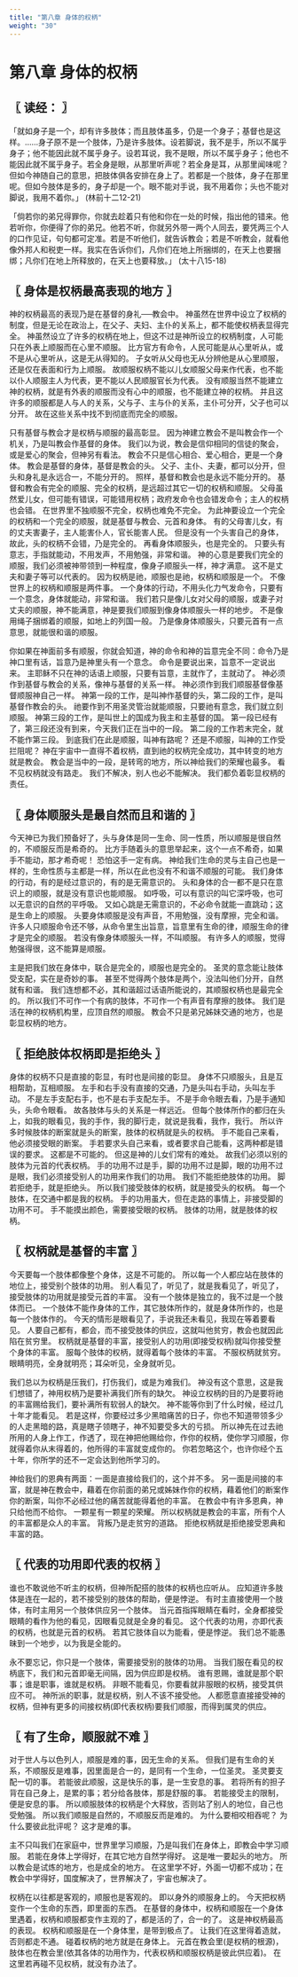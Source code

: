 ```yaml
---
title: "第八章 身体的权柄"
weight: "30"
---
```


# 第八章 身体的权柄


## 〖 读经： 〗

「就如身子是一个，却有许多肢体；而且肢体虽多，仍是一个身子；基督也是这样。……身子原不是一个肢体，乃是许多肢体。设若脚说，我不是手，所以不属乎身子；他不能因此就不属乎身子。设若耳说，我不是眼，所以不属乎身子；他也不能因此就不属乎身子。若全身是眼，从那里听声呢？若全身是耳，从那里闻味呢？但如今神随自己的意思，把肢体俱各安排在身上了。若都是一个肢体，身子在那里呢。但如今肢体是多的，身子却是一个。眼不能对手说，我不用着你；头也不能对脚说，我用不着你。」
(林前十二12-21)

「倘若你的弟兄得罪你，你就去趁着只有他和你在一处的时候，指出他的错来。他若听你，你便得了你的弟兄。他若不听，你就另外带一两个人同去，要凭两三个人的口作见证，句句都可定准。若是不听他们，就告诉教会；若是不听教会，就看他像外邦人和税吏一样。我实在告诉你们，凡你们在地上所捆绑的，在天上也要捆绑；凡你们在地上所释放的，在天上也要释放。」
(太十八15-18)

## 〖 身体是权柄最高表现的地方 〗

神的权柄最高的表现乃是在基督的身礼──教会中。
神虽然在世界中设立了权柄的制度，但是无论在政治上，在父子、夫妇、主仆的关系上，都不能使权柄表显得完全。
神虽然设立了许多的权柄在地上，但这不过是神所设立的权柄制度，人可能只在外表上顺服而在心里不顺服。
比方官方有命令，人民可能是从心里听从，或不是从心里听从，这是无从得知的。
子女听从父母也无从分辨他是从心里顺服，还是仅在表面和行为上顺服。
故顺服权柄不能以儿女顺服父母来作代表，也不能以仆人顺服主人为代表，更不能以人民顺服官长为代表。
没有顺服当然不能建立神的权柄，就是有外表的顺服而没有心中的顺服，也不能建立神的权柄。
并且这许多的顺服都是人与人的关系，父与子、主与仆的关系，主仆可分开，父子也可以分开。
故在这些关系中找不到彻底而完全的顺服。

只有基督与教会才是权柄与顺服的最高彰显。
因为神建立教会不是叫教会作一个机关，乃是叫教会作基督的身体。
我们以为说，教会是信仰相同的信徒的聚会，或是爱心的聚会，但神另有看法。
教会不只是信心相合、爱心相合，更是一个身体。
教会是基督的身体，基督是教会的头。
父子、主仆、夫妻，都可以分开，但头和身礼是永远合一，不能分开的。
照样，基督和教会也是永远不能分开的。
基督和教会有完全的顺服、完全的权柄，是远超过其它一切的权柄和顺服。
父母虽然爱儿女，但可能有错误，可能错用权柄；政府发命令也会错发命令；主人的权柄也会错。
在世界里不独顺服不完全，权柄也难免不完全。
为此神要设立一个完全的权柄和一个完全的顺服，就是基督与教会、元首和身体。
有的父母害儿女，有的丈夫害妻子，主人能害仆人，官长能害人民。
但是没有一个头害自己的身体，故此，头的权柄不会错，乃是完全的。
再看身体顺服头，也是完全的。
只要头有意志，手指就能动，不用发声，不用勉强，非常和谐。
神的心意是要我们完全的顺服，我们必须被神带领到一种程度，像身子顺服头一样，神才满意。
这不是丈夫和妻子等可以代表的。
因为权柄是祂，顺服也是祂，权柄和顺服是一个。
不像世界上的权柄和顺服是两件事。
一个身体的行动，不用头化力气发命令，只要有一个意念，身体就能动，非常和谐。
我们若只是像儿女对父母的顺服，或妻子对丈夫的顺服，神不能满意，神是要我们顺服到像身体顺服头一样的地步。
不是像用绳子捆绑着的顺服，如地上的列国一般。
乃是像身体顺服头，只要元首有一点意思，就能很和谐的顺服。

你如果在神面前多有顺服，你就会知道，神的命令和神的旨意完全不同：命令乃是神口里有话，旨意乃是神里头有一个意念。
命令是要说出来，旨意不一定说出来。
主耶稣不只在神的话语上顺服，只要有旨意，主就作了，主就动了。
神必须作到基督与教会的关系，像神与基督的关系一样。
神必须作到我们顺服基督像基督顺服神自己一样。
神第一段的工作，是叫神作基督的头，第二段的工作，是叫基督作教会的头。
祂要作到不用圣灵管治就能顺服，只要祂有意念，我们就立刻顺服。
神第三段的工作，是叫世上的国成为我主和主基督的国。
第一段已经有了，第三段还没有到来，今天我们正在当中的一段。
第二段的工作若末完全，就不能作第三段。
到底我们在此是顺服，叫神有路呢？
还是不顺服，叫神的工作受拦阻呢？
神在宇宙中一直得不着权柄，直到祂的权柄完全成功，其中转变的地方就是教会。
教会是当中的一段，是转弯的地方，所以神给我们的荣耀也最多。
看不见权柄就没有路走。
我们不解决，别人也必不能解决。
我们都负着彰显权柄的责任。

## 〖 身体顺服头是最自然而且和谐的 〗

今天神已为我们预备好了，头与身体是同一生命、同一性质，所以顺服是很自然的，不顺服反而是希奇的。
比方手随着头的意思举起来，这个一点不希奇，如果手不能动，那才希奇呢！
恐怕这手一定有病。
神给我们生命的灵与主自己也是一样的，生命性质与主都是一样，所以在此也没有不和谐不顺服的可能。
我们身体的行动，有的是经过意识的，有的是无需意识的。
头和身体的合一都不是只在意识上的顺服，就是没有意识也能顺服。
如呼吸，可以有意识的叫它深呼吸，也可以无意识的自然的平呼吸。
又如心跳是无需意识的，不必命令就能一直跳动；这是生命上的顺服。
头要身体顺服是没有声音，不用勉强，没有摩擦，完全和谐。
许多人只顺服命令还不够，从命令里生出旨意，旨意里有生命的律，顺服生命的律才是完全的顺服。
若没有像身体顺服头一样，不叫顺服。
有许多人的顺服，觉得勉强得很，这不能算是顺服。

主是把我们放在身体中，联合是完全的，顺服也是完全的。
圣灵的意念能让肢体受支配，实在是奇妙的事。
甚至不觉得两个肢体是两个，没法叫他们分开，自然就有和谐。
我们连想都不必，其和谐超过话语所能说的，其顺服权柄也是最完全的。
所以我们不可作一个有病的肢体，不可作一个有声音有摩擦的肢体。
我们是活在神的权柄机构里，应顶自然的顺服。
教会不只是弟兄姊妹交通的地方，也是彰显权柄的地方。

## 〖 拒绝肢体权柄即是拒绝头 〗

身体的权柄不只是直接的彰显，有时也是间接的彰显。
身体不只顺服头，且是互相帮助，互相顺服。
左手和右手没有直接的交通，乃是头叫右手动，头叫左手动。
不是左手支配右手，也不是右手支配左手。
不是手命令眼去看，乃是手通知头，头命令眼看。
故各肢体与头的关系是一样远近。
但每个肢体所作的都归在头上，如我的眼看见，我的手作，我的脚行走，就说是我看，我作，我行。
所以许多时候肢体的断案就是头的断案，肢体的权柄就是头的权柄。
手不能自己来看，他必须接受眼的断案。
手若要求头自己来看，或者要求自己能看，这两种都是错误的要求。
这都是不可能的。
但这是神的儿女们常有的难处。
故我们必须以别的肢体为元首的代表权柄。
手的功用不过是手，脚的功用不过是脚，眼的功用不过是眼，我们必须接受别人的功用来作我们的功用。
我们不能拒绝肢体的功用。
脚若拒绝手，就是拒绝头。
所以我们接受肢体的权柄，就是接受头的权柄。
每一个肢体，在交通中都是我的权柄。
手的功用虽大，但在走路的事情上，非接受脚的功用不可。
手不能摸出颜色，需要接受眼的权柄。
肢体的功用，就是肢体的权柄。

## 〖 权柄就是基督的丰富 〗

今天要每一个肢体都像整个身体，这是不可能的。
所以每一个人都应站在肢体的地位上，接受别个肢体的功用。
别人看见了，听见了，就是我看见了，听见了，接受肢体的功用就是接受元首的丰富。
没有一个肢体是独立的，我不过是一个肢体而已。
一个肢体不能作身体的工作，其它肢体所作的，就是身体所作的，也是每一个肢体作的。
今天的情形是眼看见了，手说我还未看见，我现在等着要看见。
人要自己都有，都会，而不接受肢体的供应，这就叫他贫穷，教会也就因此陷在贫穷里。
权柄就是基督的丰富，接受别人的功用(即接受权柄)就叫你接受整个身体的丰富。
服每个肢体的权柄，就得着每个肢体的丰富。
不服权柄就贫穷。
眼睛明亮，全身就明亮；耳朵听见，全身就听见。

我们总以为权柄是压我们，打伤我们，或是为难我们。
神没有这个意思，这是我们想错了，神用权柄乃是要补满我们所有的缺欠。
神设立权柄的目的乃是要将祂的丰富赐给我们，要补满所有软弱人的缺欠。
神不能等你到了什么时候，经过几十年才能看见。
若是这样，你要经过多少黑暗痛苦的日子，你也不知道带领多少的人走黑暗的路，真是瞎子领瞎子，神不知要受多大的亏损。
所以神先在过去祂所用的人身上作工，作透了，现在神把他赐给你，作你的权柄，使你学习顺服，你就得着你从末得着的，他所得的丰富就变成你的。
你若忽略这个，也许你经个五十年，你所学的还不一定会达到他所学习的。

神给我们的恩典有两面：一面是直接给我们的，这个并不多。
另一面是间接的丰富，就是神在教会中，藉着在你前面的弟兄或姊妹作你的权柄，藉着他们的断案作你的断案，叫你不必经过他的痛苦就能得着他的丰富。
在教会中有许多恩典，神只给他而不给你。
一颗星有一颗星的荣耀。
所以权柄就是教会的丰富，所有个人的丰富都是众人的丰富。
背叛乃是走贫穷的道路。
拒绝权柄就是拒绝接受恩典和丰富的路。

## 〖 代表的功用即代表的权柄 〗

谁也不敢说他不听主的权柄，但神所配搭的肢体的权柄也应听从。
应知道许多肢体是连在一起的，若不接受别的肢体的帮助，便是悖逆。
有时主直接使用一个肢体，有时主用另一个肢体供应另一个肢体。
当元首指挥眼睛在看时，全身都接受眼睛的看作为他的看见，因眼看见就是全身的看见。
这个代表的功用，亦即代表的权柄，也就是元首的权柄。
若其它肢体自以为能看，便是悖逆。
我们总不能愚昧到一个地步，以为我是全能的。

永不要忘记，你只是一个肢体，需要接受别的肢体的功用。
当我们服在看见的权柄底下，我们和元首即毫无间隔，因为供应即是权柄。
谁有恩赐，谁就是那个职事；谁是职事，谁就是权柄。
非眼不能看见，你要看就非服眼的权柄，接受其供应不可。
神所派的职事，就是权柄，别人不该不接受他。
人都愿意直接接受神的权柄，但神有更多的间接权柄(即代表权柄)要我们顺服，而得到属灵的供应。

## 〖 有了生命，顺服就不难 〗

对于世人与以色列人，顺服是难的事，因无生命的关系。
但我们是有生命的关系，不顺服反是难事，因里面是合一的，是同有一个生命，一位圣灵。
圣灵要支配一切的事。
若能彼此顺服，这是快乐的事，是一生安息的事。
若将所有的担子背在自己身上，是累的事；若分给各肢体，那是舒服的事。
若能接受主的限制，便是安息的事。
所以顺服肢体的权柄是个大释放，否则站了别人的地位，自己也受勉强。
所以我们顺服是自然的，不顺服反而是难的。
为什么要相咬相吞呢？
为什么要彼此批评呢？
这才是难的事。

主不只叫我们在家庭中，世界里学习顺服，乃是叫我们在身体上，即教会中学习顺服。
若能在身体上学得好，在其它地方自然学得好。
这是唯一要起头的地方。
所以教会是试炼的地方，也是成全的地方。
在这里学不好，外面一切都不成功；在教会中学得好，国度解决了，世界解决了，宇宙也解决了。

权柄在以往都是客观的，顺服也是客观的。
即以身外的顺服身上的。
今天把权柄变作一个生命的东西，即里面的东西。
在基督的身体中，权柄和顺服在一个身体里遇着，权柄和顺服都变作主观的了，都是活的了，合一的了。
这是神权柄最高的表现。
权柄和顺服是在一个身体里，是带到极点了。
让我们在这里得着造就，否则都走不通。
碰着权柄的地方就是在身体上。
元首在教会里(是权柄的根源)，肢体也在教会里(依其各体的功用作为，代表权柄和顺服权柄是彼此供应着)。
在这里若再碰不见权柄，就没有办法了。
